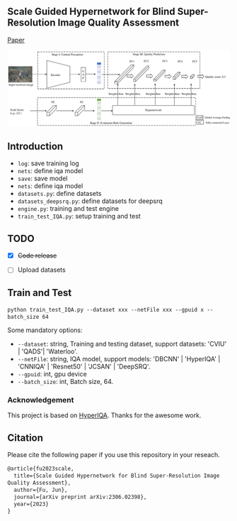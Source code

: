 ## Scale Guided Hypernetwork for Blind Super-Resolution Image Quality Assessment

[Paper](https://arxiv.org/abs/2306.02398)

<img src="img/framework.png" width="800px"/>


## Introduction

* `log`: save training log
* `nets`: define iqa model 
* `save`: save model 
* `nets`: define iqa model 
* `datasets.py`: define datasets 
* `datasets_deepsrq.py`: define datasets for deepsrq
* `engine.py`: training and test engine
* `train_test_IQA.py`: setup training and test 


## TODO
- [x] ~~Code release~~
- [ ] Upload datasets 


## Train and Test
```
python train_test_IQA.py --dataset xxx --netFile xxx --gpuid x --batch_size 64
```
Some mandatory options:
* `--dataset`: string, Training and testing dataset, support datasets: 'CVIU' | 'QADS'| 'Waterloo'.
* `--netFile`: string, IQA model, support models: 'DBCNN' | 'HyperIQA' | 'CNNIQA' | 'Resnet50' | 'JCSAN' | 'DeepSRQ'.
* `--gpuid`: int, gpu device 
* `--batch_size`: int, Batch size, 64.

### Acknowledgement
This project is based on [HyperIQA](https://github.com/SSL92/hyperIQA). Thanks for the awesome work.

## Citation
Please cite the following paper if you use this repository in your reseach.
```
@article{fu2023scale,
  title={Scale Guided Hypernetwork for Blind Super-Resolution Image Quality Assessment},
  author={Fu, Jun},
  journal={arXiv preprint arXiv:2306.02398},
  year={2023}
}
```